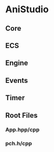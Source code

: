 # AniStudio

## Core

## ECS

## Engine

## Events

## Timer

## Root Files

### App.hpp/cpp

### pch.h/cpp
